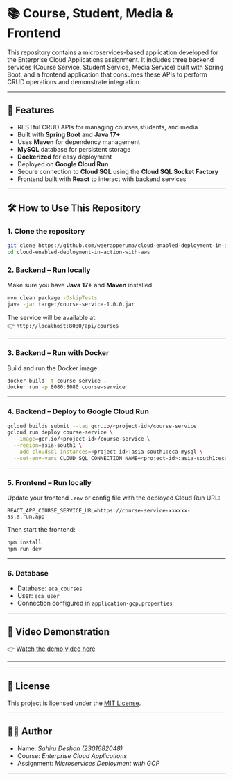 # 📚 Course, Student, Media & Frontend

This repository contains a microservices-based application developed for the Enterprise Cloud Applications assignment.
It includes three backend services (Course Service, Student Service, Media Service) built with Spring Boot, and a frontend application that consumes these APIs to perform CRUD operations and demonstrate integration.

---

## 🚀 Features
- RESTful CRUD APIs for managing courses,students, and media
- Built with **Spring Boot** and **Java 17+**
- Uses **Maven** for dependency management
- **MySQL** database for persistent storage
- **Dockerized** for easy deployment
- Deployed on **Google Cloud Run**
- Secure connection to **Cloud SQL** using the **Cloud SQL Socket Factory**
- Frontend built with **React** to interact with backend services

---

## 🛠️ How to Use This Repository

### 1. Clone the repository
```bash
git clone https://github.com/weerapperuma/cloud-enabled-deployment-in-action-with-aws.git
cd cloud-enabled-deployment-in-action-with-aws
```

### 2. Backend – Run locally
Make sure you have **Java 17+** and **Maven** installed.

```bash
mvn clean package -DskipTests
java -jar target/course-service-1.0.0.jar
```

The service will be available at:  
👉 `http://localhost:8080/api/courses`

---

### 3. Backend – Run with Docker
Build and run the Docker image:

```bash
docker build -t course-service .
docker run -p 8080:8080 course-service
```

---

### 4. Backend – Deploy to Google Cloud Run
```bash
gcloud builds submit --tag gcr.io/<project-id>/course-service
gcloud run deploy course-service \
  --image=gcr.io/<project-id>/course-service \
  --region=asia-south1 \
  --add-cloudsql-instances=<project-id>:asia-south1:eca-mysql \
  --set-env-vars CLOUD_SQL_CONNECTION_NAME=<project-id>:asia-south1:eca-mysql,DB_USER=eca_user,DB_PASSWORD=MySql123!
```

---

### 5. Frontend – Run locally
Update your frontend `.env` or config file with the deployed Cloud Run URL:

```
REACT_APP_COURSE_SERVICE_URL=https://course-service-xxxxxx-as.a.run.app
```

Then start the frontend:
```bash
npm install
npm run dev
```

---

### 6. Database
- Database: `eca_courses`
- User: `eca_user`
- Connection configured in `application-gcp.properties`

---

## 🎥 Video Demonstration
👉 [Watch the demo video here](https://drive.google.com/file/d/1a48DksMv64mDFH_AzX9ifqEwuMFd3Ry3/view?usp=drive_link)

---

---

## 📜 License
This project is licensed under the [MIT License](LICENSE).

---

## 👨‍💻 Author
- Name: *Sahiru Deshan (2301682048)*
- Course: *Enterprise Cloud Applications*
- Assignment: *Microservices Deployment with GCP*

---